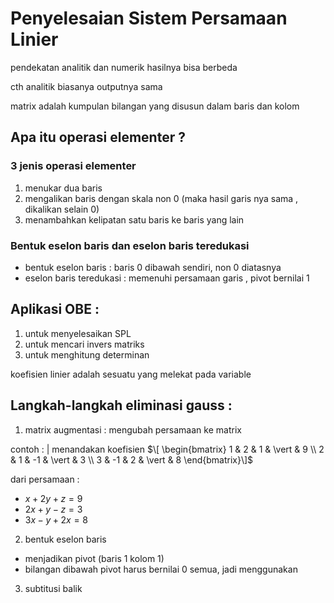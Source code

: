 # Penyelesaian Sistem Persamaan Linier

pendekatan analitik dan numerik hasilnya bisa berbeda

cth analitik biasanya outputnya sama 

matrix adalah kumpulan bilangan yang disusun dalam baris dan kolom

## Apa itu operasi elementer ?

### 3 jenis operasi elementer
1. menukar dua baris
2. mengalikan baris dengan skala non 0 (maka hasil garis nya sama , dikalikan selain 0)
3. menambahkan kelipatan satu baris ke baris yang lain

### Bentuk eselon baris dan eselon baris teredukasi
- bentuk eselon baris : baris 0 dibawah sendiri, non 0 diatasnya
- eselon baris teredukasi : memenuhi persamaan garis , pivot bernilai 1 


## Aplikasi OBE : 
1. untuk menyelesaikan SPL
2. untuk mencari invers matriks
3. untuk menghitung determinan

koefisien linier adalah sesuatu yang melekat pada variable

## Langkah-langkah eliminasi gauss :
1. matrix augmentasi : mengubah persamaan ke matrix

contoh : | menandakan koefisien
$\[
\begin{bmatrix} 
1 & 2 & 1 & \vert & 9 \\ 
2 & 1 & -1 & \vert & 3 \\ 
3 & -1 & 2 & \vert & 8 
\end{bmatrix}\]$

dari persamaan :
- $x + 2y + z = 9$
- $2x + y - z = 3$
- $3x - y + 2x = 8$

2. bentuk eselon baris 

- menjadikan pivot (baris 1 kolom 1)
- bilangan dibawah pivot harus bernilai 0 semua, jadi menggunakan

3. subtitusi balik
